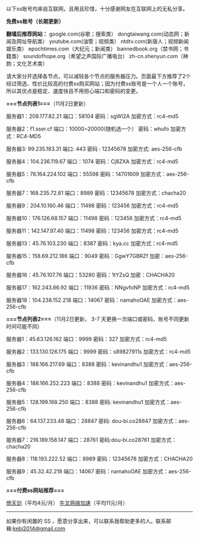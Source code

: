 以下ss账号均来自互联网，且用且珍惜，十分感谢网友在互联网上的无私分享。

**免费ss账号（长期更新）**

**翻墙后推荐网站：** google.com(谷歌；搜索类） dongtaiwang.com(动态网；新闻及网址导航类）  youtube.com(油管；视频类）  ntdtv.com(新唐人；视频新闻娱乐类）    epochtimes.com（大纪元；新闻类）   bannedbook.org（禁书网；书籍类）   soundofhope.org（希望之声国际广播电台）
    zh-cn.shenyun.com（神韵；文化艺术类）

请大家分开选择各节点，可以减轻各个节点的服务器压力。页面最下方推荐了2个经过筛选、性价比较高的付费ss购买网站；因为付费ss账号是一个人一个账号，所以其优点是稳定、速度快且不用担心端口和密码的变更。

**===节点列表1===**（11月2日更新）

服务器1：209.177.82.21
端口：58104
密码：sgWI2A
加密方式：rc4-md5


服务器2：f1.sser.cf
端口：10000~20000(随机选一个）
密码：whufo
加密方式：RC4-MD5

服务器3:  99.235.183.31
端口:  443
密码 : 12345678
加密方式: aes-256-cfb


服务器4：104.236.119.67
端口：1074
密码：Cj8ZXA
加密方式：rc4-md5


服务器5：76.164.224.102
端口：55598
密码：14701609
加密方式：aes-256-cfb


服务器7：168.235.72.61
端口：8989
密码：12345678
加密方式：chacha20

服务器9：204.10.160.46
端口：11498
密码：123456
加密方式：rc4-md5

服务器10：176.126.68.157
端口：11498
密码：123456
加密方式：rc4-md5

服务器11：142.147.97.40
端口：11498
密码：123456
加密方式：rc4-md5


服务器13：45.76.103.230
端口：8387
密码：kya.cc
加密方式：rc4-md5



服务器15：158.69.212.186
端口：9049
密码：GgwY7GBRZf
加密：aes-256-cfb

服务器16：45.76.107.76
端口：53280
密码：1tYZsQ
加密：CHACHA20

服务器17：162.243.86.92 
端口：11936
密码：NNgvfoNP
加密方式：rc4-md5


服务器18：104.238.152.218
端口：14067
密码：namahoOAE
加密方式：aes-256-cfb


**===节点列表2===**（11月2日更新， 3-7 天更换一次端口或密码，账号不同更新时间可能不同）

服务器1：45.63.126.162  端口：9999  密码：327   加密方式：rc4-md5

服务器2：133.130.126.175  端口：9999  密码：s89827911s   加密方式：rc4-md5

服务器3：188.166.217.69  端口：8388  密码：kevinandhu1   加密方式：aes-256-cfb

服务器4：188.166.252.223 端口：8388  密码：kevinandhu1   加密方式：aes-256-cfb

服务器5：128.199.168.250 端口：8388  密码: kevinandhu1  加密方式：aes-256-cfb

服务器6：64.137.233.48 端口：28847 密码: dou-bi.co28847 加密方式：aes-256-cfb

服务器7：216.189.158.147 端口：28761  密码:dou-bi.co28761 加密方式：chacha20

服务器8：118.193.222.52  端口：8989  密码：12345678  加密方式：CHACHA20

服务器9：45.32.42.218   端口：14067  密码：namahoOAE  加密方式：aes-256-cfb



**===付费ss网站推荐===**

[倚天剑](https://www.ashadowsocks.com/)（平均4元/月）
[牛叉网络加速](https://portal.niuxss.cn/cart.php)（平均11元/月）



***


如果你有闲置的 SS ，愿意分享出来，可以联系我帮助更多的人。联系邮箱:kebi2014@gmail.com



